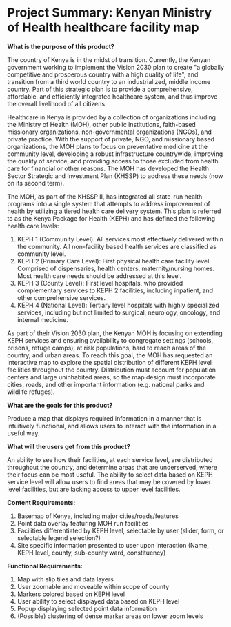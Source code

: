 # Project Summary: Kenyan Ministry of Health healthcare facility map

**What is the purpose of this product?**

The country of Kenya is in the midst of transition. Currently, the Kenyan government working to implement the Vision 2030 plan to create "a globally competitive and prosperous country with a high quality of life", and transition from a third world country to an industrialized, middle income country. Part of this strategic plan is to provide a comprehensive, affordable, and efficiently integrated healthcare system, and thus improve the overall livelihood of all citizens.

Healthcare in Kenya is provided by a collection of organizations including the Ministry of Health (MOH), other public institutions, faith-based missionary organizations, non-governmental organizations (NGOs), and private practice. With the support of private, NGO, and missionary based organizations, the MOH plans to focus on preventative medicine at the community level, developing a robust infrastructure countrywide, improving the quality of service, and providing access to those excluded from health care for financial or other reasons. The MOH has developed the Health Sector Strategic and Investment Plan (KHSSP) to address these needs (now on its second term).

The MOH, as part of the KHSSP II, has integrated all state-run health programs into a single system that attempts to address improvement of health by utilizing a tiered health care delivery system. This plan is referred to as the Kenya Package for Health (KEPH) and has defined the following health care levels:

1. KEPH 1 (Community Level): All services most effectively delivered within the community. All non-facility based health services are classified as community level.
2. KEPH 2 (Primary Care Level): First physical health care facility level. Comprised of dispensaries, health centers, maternity/nursing homes. Most health care needs should be addressed at this level.
3. KEPH 3 (County Level): First level hospitals, who provided complementary services to KEPH 2 facilities, including inpatient, and other comprehensive services.
4. KEPH 4 (National Level): Tertiary level hospitals with highly specialized services, including but not limited to surgical, neurology, oncology, and internal medicine.

As part of their Vision 2030 plan, the Kenyan MOH is focusing on extending KEPH services and ensuring availability to congregate settings (schools, prisons, refuge camps), at risk populations, hard to reach areas of the country, and urban areas. To reach this goal, the MOH has requested an interactive map to explore the spatial distribution of different KEPH level facilities throughout the country. Distribution must account for population centers and large uninhabited areas, so the map design must incorporate cities, roads, and other important information (e.g. national parks and wildlife refuges).

**What are the goals for this product?**

Produce a map that displays required information in a manner that is intuitively functional, and allows users to interact with the information in a useful way.

**What will the users get from this product?**

An ability to see how their facilities, at each service level, are distributed throughout the country, and determine areas that are underserved, where their focus can be most useful. The ability to select data based on KEPH service level will allow users to find areas that may be covered by lower level facilities, but are lacking access to upper level facilities.

**Content Requirements:**

1. Basemap of Kenya, including major cities/roads/features
2. Point data overlay featuring MOH run facilities
3. Facilities differentiated by KEPH level, selectable by user (slider, form, or selectable legend selection?)
4. Site specific information presented to user upon interaction (Name, KEPH level, county, sub-county ward, constituency)

**Functional Requirements:**

1. Map with slip tiles and data layers
2. User zoomable and moveable within scope of county
3. Markers colored based on KEPH level
4. User ability to select displayed data based on KEPH level
5. Popup displaying selected point data information
6. (Possible) clustering of dense marker areas on lower zoom levels
